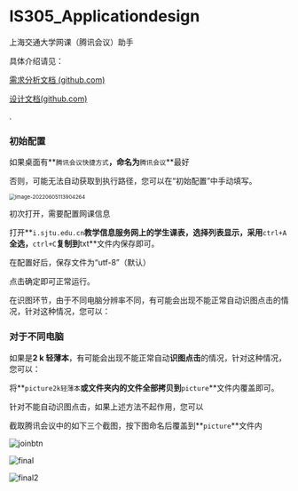 # IS305_Applicationdesign
上海交通大学网课（腾讯会议）助手


具体介绍请见：

[需求分析文档 (github.com)](https://github.com/chuanleiD/IS305_Applicationdesign/blob/master/需求分析文档.md)

[设计文档(github.com)](https://github.com/chuanleiD/IS305_Applicationdesign/blob/master/设计文档.md)

.










### 初始配置

如果桌面有**`腾讯会议快捷方式`**，命名为**`腾讯会议`**最好

否则，可能无法自动获取到执行路径，您可以在“初始配置”中手动填写。

<img src="https://i0.hdslb.com/bfs/album/02c9d79b6ee10ba0f1c996c8f0ac6718f696159b.png" alt="image-20220605113904264" style="zoom: 67%;" />



初次打开，需要配置网课信息

打开**`i.sjtu.edu.cn`**教学信息服务网上的学生课表，选择列表显示，采用**`ctrl+A`**全选，**`ctrl+C`**复制到**txt**文件内保存即可。

在配置好后，保存文件为“utf-8”（默认）

点击确定即可正常运行。





在识图环节，由于不同电脑分辨率不同，有可能会出现不能正常自动识图点击的情况，针对这种情况，您可以：

### 对于不同电脑

如果是**2 k 轻薄本**，有可能会出现不能正常自动**识图点击**的情况，针对这种情况，您可以：

将**`picture2k轻薄本`**或文件夹内的文件全部拷贝到**`picture`**文件内覆盖即可。



针对不能自动识图点击，如果上述方法不起作用，您可以

截取腾讯会议中的如下三个截图，按下图命名后覆盖到**`picture`**文件内

![joinbtn](https://i0.hdslb.com/bfs/album/f6e8c4bbff708527986a50eae071daba1af73638.png)

![final](https://i0.hdslb.com/bfs/album/f986301436d981686a24351e0d9e444903b3d8fb.png)

![final2](https://i0.hdslb.com/bfs/album/cc62f240c08261cde8e2e1beae02e6ab0f536a72.png)

